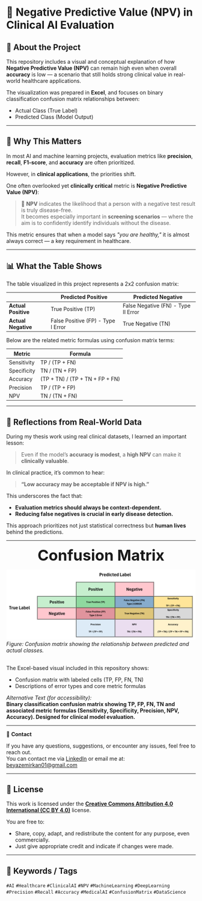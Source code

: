 # 📌 Negative Predictive Value (NPV) in Clinical AI Evaluation

## 🧠 About the Project

This repository includes a visual and conceptual explanation of how **Negative Predictive Value (NPV)** can remain high even when overall **accuracy** is low — a scenario that still holds strong clinical value in real-world healthcare applications.

The visualization was prepared in **Excel**, and focuses on binary classification confusion matrix relationships between:
- Actual Class (True Label)
- Predicted Class (Model Output)

---

## 🎯 Why This Matters

In most AI and machine learning projects, evaluation metrics like **precision**, **recall**, **F1-score**, and **accuracy** are often prioritized.

However, in **clinical applications**, the priorities shift.

One often overlooked yet **clinically critical** metric is **Negative Predictive Value (NPV)**:

> 🔎 **NPV** indicates the likelihood that a person with a negative test result is truly disease-free.  
> It becomes especially important in **screening scenarios** — where the aim is to confidently identify individuals without the disease.

This metric ensures that when a model says *"you are healthy,"* it is almost always correct — a key requirement in healthcare.

---

## 📊 What the Table Shows

The table visualized in this project represents a 2x2 confusion matrix:

|                 | **Predicted Positive** | **Predicted Negative** |
|-----------------|------------------------|------------------------|
| **Actual Positive** | True Positive (TP)       | False Negative (FN) - Type II Error |
| **Actual Negative** | False Positive (FP) - Type I Error | True Negative (TN)       |

Below are the related metric formulas using confusion matrix terms:

| **Metric**     | **Formula**                          |
|----------------|--------------------------------------|
| Sensitivity    | TP / (TP + FN)                       |
| Specificity    | TN / (TN + FP)                       |
| Accuracy       | (TP + TN) / (TP + TN + FP + FN)      |
| Precision      | TP / (TP + FP)                       |
| NPV            | TN / (TN + FN)                       |

---

## 💬 Reflections from Real-World Data

During my thesis work using real clinical datasets, I learned an important lesson:

> Even if the model’s **accuracy is modest**, a **high NPV** can make it **clinically valuable**.

In clinical practice, it’s common to hear:
> **“Low accuracy may be acceptable if NPV is high.”**

This underscores the fact that:
- **Evaluation metrics should always be context-dependent.**
- **Reducing false negatives is crucial in early disease detection.**

This approach prioritizes not just statistical correctness but **human lives** behind the predictions.

---

<p align="center">
  <span style="font-size:40px;"><strong>Confusion Matrix</strong></span><br/>
</p>

![NPV Confusion Matrix](confusion_matrix_EN.png)
*Figure: Confusion matrix showing the relationship between predicted and actual classes.*
##
The Excel-based visual included in this repository shows:
- Confusion matrix with labeled cells (TP, FP, FN, TN)
- Descriptions of error types and core metric formulas

_Alternative Text (for accessibility):_  
**Binary classification confusion matrix showing TP, FP, FN, TN and associated metric formulas (Sensitivity, Specificity, Precision, NPV, Accuracy). Designed for clinical model evaluation.**

---

📩 **Contact**

If you have any questions, suggestions, or encounter any issues, feel free to reach out.  
You can contact me via [LinkedIn](https://www.linkedin.com/in/emirkan-beyaz-07732933b) or email me at: beyazemirkan01@gmail.com

---

## 📄 License

This work is licensed under the **[Creative Commons Attribution 4.0 International (CC BY 4.0)](https://creativecommons.org/licenses/by/4.0/)** license.

You are free to:
- Share, copy, adapt, and redistribute the content for any purpose, even commercially.
- Just give appropriate credit and indicate if changes were made.

---

## 🔗 Keywords / Tags

`#AI` `#Healthcare` `#ClinicalAI` `#NPV` `#MachineLearning` `#DeepLearning` `#Precision` `#Recall` `#Accuracy` `#MedicalAI` `#ConfusionMatrix` `#DataScience`
